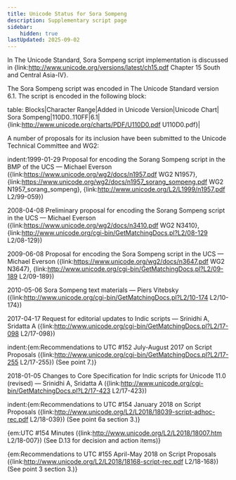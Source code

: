 ```yaml
---
title: Unicode Status for Sora Sompeng
description: Supplementary script page
sidebar:
    hidden: true
lastUpdated: 2025-09-02
---
```


In The Unicode Standard, Sora Sompeng script implementation is discussed in {link:http://www.unicode.org/versions/latest/ch15.pdf Chapter 15 South and Central Asia-IV}.

[comment]: # (end of intro)

[comment]: # (start of blocks)

The Sora Sompeng script was encoded in The Unicode Standard version 6.1. The script is encoded in the following block:

table:
Blocks|Character Range|Added in Unicode Version|Unicode Chart|
Sora Sompeng|110D0..110FF|6.1|{link:http://www.unicode.org/charts/PDF/U110D0.pdf U110D0.pdf}|

[comment]: # (end of blocks)

[comment]: # (start of chars)



[comment]: # (end of chars)

[comment]: # (start of rest)

A number of proposals for its inclusion have been submitted to the Unicode Technical Committee and WG2:

indent:1999-01-29 Proposal for encoding the Sorang Sompeng script in the BMP of the UCS — Michael Everson ({link:https://www.unicode.org/wg2/docs/n1957.pdf WG2 N1957}, {link:https://www.unicode.org/wg2/docs/n1957_sorang_sompeng.pdf WG2 N1957_sorang_sompeng}, {link:http://www.unicode.org/L2/L1999/n1957.pdf L2/99-059})

2008-04-08 Preliminary proposal for encoding the Sorang Sompeng script in the UCS — Michael Everson ({link:https://www.unicode.org/wg2/docs/n3410.pdf WG2 N3410}, {link:http://www.unicode.org/cgi-bin/GetMatchingDocs.pl?L2/08-129 L2/08-129})

2009-06-08 Proposal for encoding the Sora Sompeng script in the UCS — Michael Everson ({link:https://www.unicode.org/wg2/docs/n3647.pdf WG2 N3647}, {link:http://www.unicode.org/cgi-bin/GetMatchingDocs.pl?L2/09-189 L2/09-189})

2010-05-06 Sora Sompeng text materials — Piers Vitebsky ({link:http://www.unicode.org/cgi-bin/GetMatchingDocs.pl?L2/10-174 L2/10-174})

2017-04-17 Request for editorial updates to Indic scripts — Srinidhi A, Sridatta A ({link:http://www.unicode.org/cgi-bin/GetMatchingDocs.pl?L2/17-098 L2/17-098})

indent:{em:Recommendations to UTC #152 July-August 2017 on Script Proposals ({link:http://www.unicode.org/cgi-bin/GetMatchingDocs.pl?L2/17-255 L2/17-255}) (See point 7.)}


2018-01-05 Changes to Core Specification for Indic scripts for Unicode 11.0 (revised) — Srinidhi A, Sridatta A ({link:http://www.unicode.org/cgi-bin/GetMatchingDocs.pl?L2/17-423 L2/17-423})

indent:{em:Recommendations to UTC #154 January 2018 on Script Proposals ({link:http://www.unicode.org/L2/L2018/18039-script-adhoc-rec.pdf L2/18-039}) (See point 6a section 3.)}

{em:UTC #154 Minutes ({link:http://www.unicode.org/L2/L2018/18007.htm L2/18-007}) (See D.13 for decision and action items)}

{em:Recommendations to UTC #155 April-May 2018 on Script Proposals ({link:http://www.unicode.org/L2/L2018/18168-script-rec.pdf L2/18-168}) (See point 3 section 3.)}
